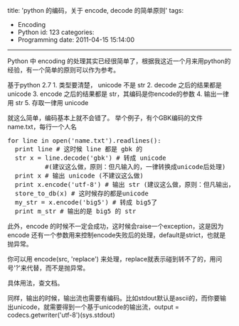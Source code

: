 title: 'python 的编码，关于 encode, decode 的简单原则'
tags:
  - Encoding
  - Python
id: 123
categories:
  - Programming
date: 2011-04-15 15:14:00
---

Python 中 encoding 的处理其实已经很简单了，根据我这近一个月来用python的经验，有一个简单的原则可以作为参考。

基于python 2.7
1\. 类型要清楚， unicode 不是 str
2\. decode 之后的结果都是 unicode
3\. encode 之后的结果都是 str，其编码是你encode的参数
4\. 输出一律用 str
5\. 存取一律用 unicode

就这么简单，编码基本上就不会错了。
举个例子，有个GBK编码的文件 name.txt，每行一个人名
<pre>for line in open('name.txt').readlines():
  print line # 这时候 line 都是 gbk 的 
  str x = line.decode('gbk') # 转成 unicode 
          #(建议这么做，原则：但凡输入的，一律转换成unicode后处理)
  print x # 输出 unicode (不建议这么做)
  print x.encode('utf-8') # 输出 str (建议这么做，原则：但凡输出，一定编码成str)
  store_to_db(x) # 这时候存的都是unicode 
  my_str = x.encode('big5') # 转成 big5了 
  print m_str # 输出的是 big5 的 str</pre>
此外，encode 的时候不一定会成功，这时候会raise一个exception，这是因为 encode 还有一个参数用来控制encode失败后的处理，default是strict，也就是抛异常。

你可以用 encode(src, 'replace') 来处理，replace就表示碰到转不了的，用问号'?'来代替，而不是抛异常。

具体用法，查文档。

同样，输出的时候，输出流也需要有编码。比如stdout默认是ascii的，而你要输出unicode，就需要得到一个基于unicode的输出流，output = codecs.getwriter('utf-8')(sys.stdout)